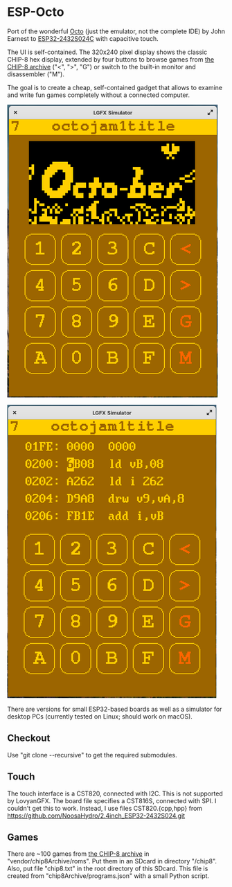 # ESP-Octo

Port of the wonderful [Octo](https://github.com/JohnEarnest/c-octo.git) (just the emulator, not the complete IDE) by John Earnest to [ESP32-2432S024C](https://www.aliexpress.com/item/1005005865107357.html) with capacitive touch.

The UI is self-contained. The 320x240 pixel display shows the classic CHIP-8 hex display, extended by four buttons to browse games from [the CHIP-8 archive]() ("<", ">", "G") or switch to the built-in monitor and disassembler ("M").

The goal is to create a cheap, self-contained gadget that allows to examine and write fun games completely without a connected computer. 

![Play games](doc/play.png)

![Learn to code](doc/study-code.png)

There are versions for small ESP32-based boards as well as a simulator for desktop PCs (currently tested on Linux; should work on macOS).

## Checkout

Use "git clone --recursive" to get the required submodules.

## Touch

The touch interface is a CST820, connected with I2C. This is not supported by LovyanGFX. The board file specifies a CST816S, connected with SPI. I couldn't get this to work. Instead, I use files CST820.{cpp,hpp} from https://github.com/NoosaHydro/2.4inch_ESP32-2432S024.git

## Games

There are ~100 games from [the CHIP-8 archive](https://johnearnest.github.io/chip8Archive/) in "vendor/chip8Archive/roms". Put them in an SDcard in directory "/chip8". Also, put file "chip8.txt" in the root directory of this SDcard. This file is created from "chip8Archive/programs.json" with a small Python script.
